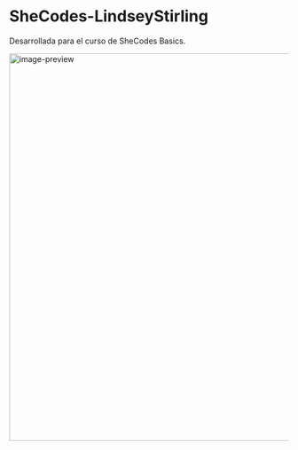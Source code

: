 # SheCodes-LindseyStirling
 Desarrollada para el curso de SheCodes Basics.
 
 <div width="50">
 <img src="https://i.ibb.co/bJPsNGs/imagen-2023-01-26-224248570.png" alt="image-preview" width="700"/>
</div>
